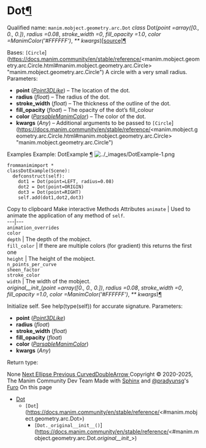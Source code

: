 # Dot[¶](https://docs.manim.community/en/stable/reference/<#dot> "Link to this heading")
Qualified name: `manim.mobject.geometry.arc.Dot`
_class_ Dot(_point =array([0., 0., 0.])_, _radius =0.08_, _stroke_width =0_, _fill_opacity =1.0_, _color =ManimColor('#FFFFFF')_, _** kwargs_)[[source]](https://docs.manim.community/en/stable/reference/<../_modules/manim/mobject/geometry/arc.html#Dot>)[¶](https://docs.manim.community/en/stable/reference/<#manim.mobject.geometry.arc.Dot> "Link to this definition")
    
Bases: `[Circle`](https://docs.manim.community/en/stable/reference/<manim.mobject.geometry.arc.Circle.html#manim.mobject.geometry.arc.Circle> "manim.mobject.geometry.arc.Circle")
A circle with a very small radius.
Parameters:
    
  * **point** ([_Point3DLike_](https://docs.manim.community/en/stable/reference/<manim.typing.html#manim.typing.Point3DLike> "manim.typing.Point3DLike")) – The location of the dot.
  * **radius** (_float_) – The radius of the dot.
  * **stroke_width** (_float_) – The thickness of the outline of the dot.
  * **fill_opacity** (_float_) – The opacity of the dot’s fill_colour
  * **color** ([_ParsableManimColor_](https://docs.manim.community/en/stable/reference/<manim.utils.color.core.html#manim.utils.color.core.ParsableManimColor> "manim.utils.color.core.ParsableManimColor")) – The color of the dot.
  * **kwargs** (_Any_) – Additional arguments to be passed to `[Circle`](https://docs.manim.community/en/stable/reference/<manim.mobject.geometry.arc.Circle.html#manim.mobject.geometry.arc.Circle> "manim.mobject.geometry.arc.Circle")


Examples
Example: DotExample [¶](https://docs.manim.community/en/stable/reference/<#dotexample>)
![../_images/DotExample-1.png](https://docs.manim.community/en/stable/_images/DotExample-1.png)
```
frommanimimport *
classDotExample(Scene):
  defconstruct(self):
    dot1 = Dot(point=LEFT, radius=0.08)
    dot2 = Dot(point=ORIGIN)
    dot3 = Dot(point=RIGHT)
    self.add(dot1,dot2,dot3)

```
Copy to clipboard
Make interactive
Methods
Attributes
`animate` | Used to animate the application of any method of `self`.  
---|---  
`animation_overrides`  
`color`  
`depth` | The depth of the mobject.  
`fill_color` | If there are multiple colors (for gradient) this returns the first one  
`height` | The height of the mobject.  
`n_points_per_curve`  
`sheen_factor`  
`stroke_color`  
`width` | The width of the mobject.  
_original__init__(_point =array([0., 0., 0.])_, _radius =0.08_, _stroke_width =0_, _fill_opacity =1.0_, _color =ManimColor('#FFFFFF')_, _** kwargs_)[¶](https://docs.manim.community/en/stable/reference/<#manim.mobject.geometry.arc.Dot._original__init__> "Link to this definition")
    
Initialize self. See help(type(self)) for accurate signature.
Parameters:
    
  * **point** ([_Point3DLike_](https://docs.manim.community/en/stable/reference/<manim.typing.html#manim.typing.Point3DLike> "manim.typing.Point3DLike"))
  * **radius** (_float_)
  * **stroke_width** (_float_)
  * **fill_opacity** (_float_)
  * **color** ([_ParsableManimColor_](https://docs.manim.community/en/stable/reference/<manim.utils.color.core.html#manim.utils.color.core.ParsableManimColor> "manim.utils.color.core.ParsableManimColor"))
  * **kwargs** (_Any_)


Return type:
    
None
[ Next Ellipse ](https://docs.manim.community/en/stable/reference/<manim.mobject.geometry.arc.Ellipse.html>) [ Previous CurvedDoubleArrow ](https://docs.manim.community/en/stable/reference/<manim.mobject.geometry.arc.CurvedDoubleArrow.html>)
Copyright © 2020-2025, The Manim Community Dev Team 
Made with [Sphinx](https://docs.manim.community/en/stable/reference/<https:/www.sphinx-doc.org/>) and [@pradyunsg](https://docs.manim.community/en/stable/reference/<https:/pradyunsg.me>)'s [Furo](https://docs.manim.community/en/stable/reference/<https:/github.com/pradyunsg/furo>)
On this page 
  * [Dot](https://docs.manim.community/en/stable/reference/<#>)
    * `[Dot`](https://docs.manim.community/en/stable/reference/<#manim.mobject.geometry.arc.Dot>)
      * `[Dot._original__init__()`](https://docs.manim.community/en/stable/reference/<#manim.mobject.geometry.arc.Dot._original__init__>)


